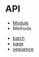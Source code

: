 # API

* [Module]
* Methods
 - [batch]
 - [page]
 - [sequence]

[Module]:code/module.md 
[batch]:code/batch.md
[page]:code/page.md
[sequence]:code/sequence.md
